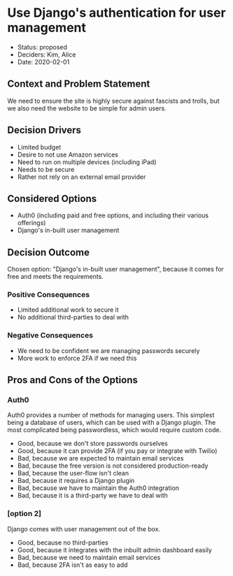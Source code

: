 # Use Django's authentication for user management

* Status: proposed
* Deciders: Kim, Alice
* Date: 2020-02-01

## Context and Problem Statement

We need to ensure the site is highly secure against fascists and trolls, but we also need the website to be simple for admin users.

## Decision Drivers

* Limited budget
* Desire to not use Amazon services
* Need to run on multiple devices (including iPad)
* Needs to be secure
* Rather not rely on an external email provider

## Considered Options

* Auth0 (including paid and free options, and including their various offerings)
* Django's in-built user management

## Decision Outcome

Chosen option: "Django's in-built user management", because it comes for free and meets the requirements.

### Positive Consequences

* Limited additional work to secure it
* No additional third-parties to deal with

### Negative Consequences

* We need to be confident we are managing passwords securely
* More work to enforce 2FA if we need this

## Pros and Cons of the Options <!-- optional -->

### Auth0

Auth0 provides a number of methods for managing users.  This simplest being a database of users, which can be used with a Django plugin.  The most complicated being passwordless, which would require custom code.

* Good, because we don't store passwords ourselves
* Good, because it can provide 2FA (if you pay or integrate with Twilio)
* Bad, because we are expected to maintain email services
* Bad, because the free version is not considered production-ready
* Bad, because the user-flow isn't clean
* Bad, because it requires a Django plugin
* Bad, because we have to maintain the Auth0 integration
* Bad, because it is a third-party we have to deal with

### [option 2]

Django comes with user management out of the box.

* Good, because no third-parties
* Good, because it integrates with the inbuilt admin dashboard easily
* Bad, because we need to maintain email services
* Bad, because 2FA isn't as easy to add